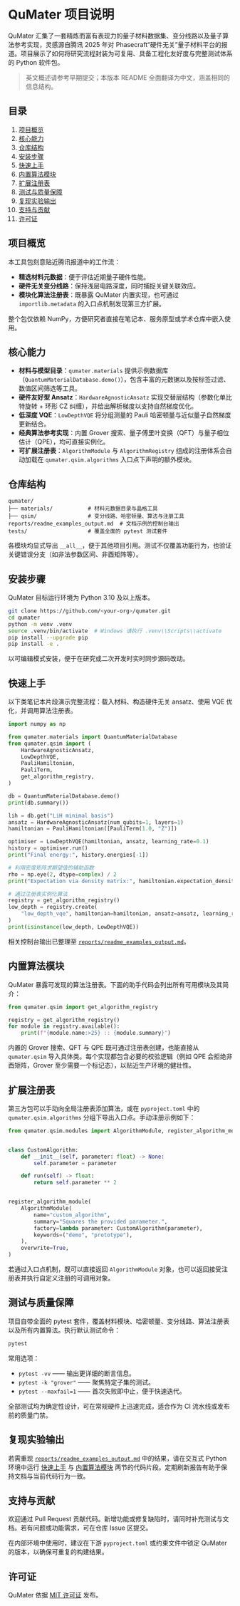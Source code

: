 # QuMater 项目说明

QuMater 汇集了一套精炼而富有表现力的量子材料数据集、变分线路以及量子算法参考实现，灵感源自腾讯 2025 年对 Phasecraft“硬件无关”量子材料平台的报道。项目展示了如何将研究流程封装为可复用、具备工程化友好度与完整测试体系的 Python 软件包。

> 英文概述请参考早期提交；本版本 README 全面翻译为中文，涵盖相同的信息结构。

## 目录

1. [项目概览](#项目概览)
2. [核心能力](#核心能力)
3. [仓库结构](#仓库结构)
4. [安装步骤](#安装步骤)
5. [快速上手](#快速上手)
6. [内置算法模块](#内置算法模块)
7. [扩展注册表](#扩展注册表)
8. [测试与质量保障](#测试与质量保障)
9. [复现实验输出](#复现实验输出)
10. [支持与贡献](#支持与贡献)
11. [许可证](#许可证)

## 项目概览

本工具包刻意贴近腾讯报道中的工作流：

- **精选材料元数据**：便于评估近期量子硬件性能。
- **硬件无关变分线路**：保持浅层电路深度，同时捕捉关键关联效应。
- **模块化算法注册表**：既暴露 QuMater 内置实现，也可通过 `importlib.metadata` 的入口点机制发现第三方扩展。

整个包仅依赖 NumPy，方便研究者直接在笔记本、服务原型或学术仓库中嵌入使用。

## 核心能力

- **材料与模型目录**：`qumater.materials` 提供示例数据库（`QuantumMaterialDatabase.demo()`），包含丰富的元数据以及按标签过滤、数值区间筛选等工具。
- **硬件友好型 Ansatz**：`HardwareAgnosticAnsatz` 实现交替层结构（参数化单比特旋转 + 环形 CZ 纠缠），并给出解析梯度以支持自然梯度优化。
- **低深度 VQE**：`LowDepthVQE` 将分组测量的 Pauli 哈密顿量与近似量子自然梯度更新结合。
- **经典算法参考实现**：内置 Grover 搜索、量子傅里叶变换（QFT）与量子相位估计（QPE），均可直接实例化。
- **可扩展注册表**：`AlgorithmModule` 与 `AlgorithmRegistry` 组成的注册体系会自动加载在 `qumater.qsim.algorithms` 入口点下声明的额外模块。

## 仓库结构

```
qumater/
├── materials/           # 材料元数据目录与晶格工具
├── qsim/                # 变分线路、哈密顿量、算法与注册工具
reports/readme_examples_output.md  # 文档示例的控制台输出
tests/                   # 覆盖全面的 pytest 测试套件
```

各模块均显式导出 `__all__`，便于其他项目引用。测试不仅覆盖功能行为，也验证关键错误分支（如非法参数区间、非酉矩阵等）。

## 安装步骤

QuMater 目标运行环境为 Python 3.10 及以上版本。

```bash
git clone https://github.com/<your-org>/qumater.git
cd qumater
python -m venv .venv
source .venv/bin/activate  # Windows 请执行 .venv\\Scripts\\activate
pip install --upgrade pip
pip install -e .
```

以可编辑模式安装，便于在研究或二次开发时实时同步源码改动。

## 快速上手

以下类笔记本片段演示完整流程：载入材料、构造硬件无关 ansatz、使用 VQE 优化，并调用算法注册表。

```python
import numpy as np

from qumater.materials import QuantumMaterialDatabase
from qumater.qsim import (
    HardwareAgnosticAnsatz,
    LowDepthVQE,
    PauliHamiltonian,
    PauliTerm,
    get_algorithm_registry,
)

db = QuantumMaterialDatabase.demo()
print(db.summary())

lih = db.get("LiH minimal basis")
ansatz = HardwareAgnosticAnsatz(num_qubits=1, layers=1)
hamiltonian = PauliHamiltonian([PauliTerm(1.0, "Z")])

optimiser = LowDepthVQE(hamiltonian, ansatz, learning_rate=0.1)
history = optimiser.run()
print("Final energy:", history.energies[-1])

# 利用密度矩阵求期望值的辅助函数
rho = np.eye(2, dtype=complex) / 2
print("Expectation via density matrix:", hamiltonian.expectation_density(rho))

# 通过注册表实例化算法
registry = get_algorithm_registry()
low_depth = registry.create(
    "low_depth_vqe", hamiltonian=hamiltonian, ansatz=ansatz, learning_rate=0.05
)
print(isinstance(low_depth, LowDepthVQE))
```

相关控制台输出已整理至 [`reports/readme_examples_output.md`](reports/readme_examples_output.md)。

## 内置算法模块

QuMater 暴露可发现的算法注册表。下面的助手代码会列出所有可用模块及其简介：

```python
from qumater.qsim import get_algorithm_registry

registry = get_algorithm_registry()
for module in registry.available():
    print(f"{module.name:>25} :: {module.summary}")
```

内置的 Grover 搜索、QFT 与 QPE 既可通过注册表创建，也能直接从 `qumater.qsim` 导入具体类。每个实现都包含必要的校验逻辑（例如 QPE 会拒绝非酉矩阵，Grover 至少需要一个标记态），以贴近生产环境的健壮性。

## 扩展注册表

第三方包可以手动向全局注册表添加算法，或在 `pyproject.toml` 中的 `qumater.qsim.algorithms` 分组下导出入口点。手动注册示例如下：

```python
from qumater.qsim.modules import AlgorithmModule, register_algorithm_module


class CustomAlgorithm:
    def __init__(self, parameter: float) -> None:
        self.parameter = parameter

    def run(self) -> float:
        return self.parameter ** 2


register_algorithm_module(
    AlgorithmModule(
        name="custom_algorithm",
        summary="Squares the provided parameter.",
        factory=lambda parameter: CustomAlgorithm(parameter),
        keywords=("demo", "prototype"),
    ),
    overwrite=True,
)
```

若通过入口点机制，既可以直接返回 `AlgorithmModule` 对象，也可以返回接受注册表并执行自定义注册的可调用对象。

## 测试与质量保障

项目自带全面的 pytest 套件，覆盖材料模块、哈密顿量、变分线路、算法注册表以及所有内置算法。执行默认测试命令：

```bash
pytest
```

常用选项：

- `pytest -vv` —— 输出更详细的断言信息。
- `pytest -k "grover"` —— 聚焦特定子集的测试。
- `pytest --maxfail=1` —— 首次失败即中止，便于快速迭代。

全部测试均为确定性设计，可在常规硬件上迅速完成，适合作为 CI 流水线或发布前的质量门禁。

## 复现实验输出

若需重现 [`reports/readme_examples_output.md`](reports/readme_examples_output.md) 中的结果，请在交互式 Python 环境中运行 [快速上手](#快速上手) 与 [内置算法模块](#内置算法模块) 两节的代码片段。定期刷新报告有助于保持文档与当前代码行为一致。

## 支持与贡献

欢迎通过 Pull Request 贡献代码。新增功能或修复缺陷时，请同时补充测试与文档。若有问题或功能需求，可在仓库 Issue 区提交。

在内部环境中使用时，建议在下游 `pyproject.toml` 或约束文件中锁定 QuMater 的版本，以确保可重复的构建结果。

## 许可证

QuMater 依据 [MIT 许可证](LICENSE) 发布。
